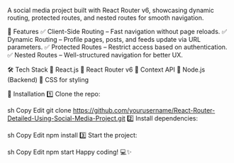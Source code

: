A social media project built with React Router v6, showcasing dynamic routing, protected routes, and nested routes for smooth navigation.

📌 Features
✅ Client-Side Routing – Fast navigation without page reloads.
✅ Dynamic Routing – Profile pages, posts, and feeds update via URL parameters.
✅ Protected Routes – Restrict access based on authentication.
✅ Nested Routes – Well-structured navigation for better UX.

🛠 Tech Stack
🔹 React.js
🔹 React Router v6
🔹 Context API
🔹 Node.js (Backend)
🔹 CSS for styling

🚀 Installation
1️⃣ Clone the repo:

sh
Copy
Edit
git clone https://github.com/yourusername/React-Router-Detailed-Using-Social-Media-Project.git
2️⃣ Install dependencies:

sh
Copy
Edit
npm install
3️⃣ Start the project:

sh
Copy
Edit
npm start
Happy coding! 💻✨
